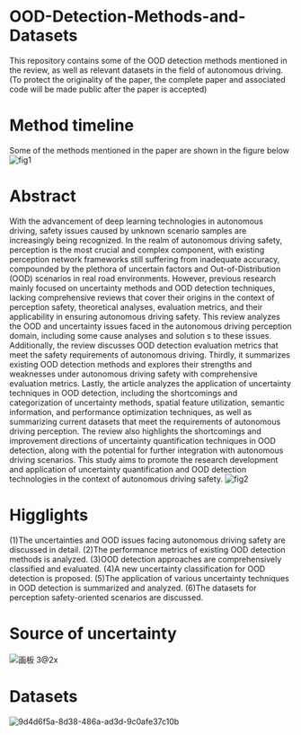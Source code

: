 # OOD-Detection-Methods-and-Datasets
This repository contains some of the OOD detection methods mentioned in the review, as well as relevant datasets in the field of autonomous driving.(To protect the originality of the paper, the complete paper and associated code will be made public after the paper is accepted)
# Method timeline
Some of the methods mentioned in the paper are shown in the figure below
![fig1](https://github.com/user-attachments/assets/eca1c88d-3149-4cff-bede-fa34ac0914ff)
# Abstract
With the advancement of deep learning technologies in autonomous driving, safety issues caused by unknown scenario samples are increasingly being recognized. In the realm of autonomous driving safety, perception is the most crucial and complex component, with existing perception network frameworks still suffering from inadequate accuracy, compounded by the plethora of uncertain factors and Out-of-Distribution (OOD) scenarios in real road environments. However, previous research  mainly focused on uncertainty methods and OOD detection techniques, lacking comprehensive reviews that cover their origins in the context of perception safety, theoretical analyses, evaluation metrics, and their applicability in ensuring autonomous driving safety. This review analyzes the OOD and uncertainty issues faced in the autonomous driving perception domain, including some cause analyses and solution s to these issues. Additionally, the review discusses OOD detection evaluation metrics that meet the safety requirements of autonomous driving. Thirdly, it summarizes existing OOD detection methods and explores their strengths and weaknesses under autonomous driving safety with comprehensive evaluation metrics. Lastly, the article analyzes the application of uncertainty techniques in OOD detection, including the shortcomings and categorization  of uncertainty methods, spatial feature utilization, semantic information, and performance optimization techniques, as well as summarizing current datasets that meet the requirements of autonomous driving perception. The review also highlights the shortcomings and improvement directions of uncertainty quantification techniques in OOD detection, along with the potential for further integration with autonomous driving scenarios. This study aims to promote the research development and application of uncertainty quantification and OOD detection technologies in the context of autonomous driving safety.
![fig2](https://github.com/user-attachments/assets/59097a3b-8b14-4595-b617-342536e324fd)
# Higglights
(1)The uncertainties and OOD issues facing autonomous driving safety are discussed in detail.
(2)The performance metrics of existing OOD detection methods is analyzed.
(3)OOD detection approaches are comprehensively classified and evaluated.
(4)A new uncertainty classification for OOD detection is proposed.
(5)The application of various uncertainty techniques in OOD detection is summarized and analyzed.
(6)The datasets for perception safety-oriented scenarios are discussed.
# Source of uncertainty
![画板 3@2x](https://github.com/user-attachments/assets/d25f7a77-bcf9-4dea-b190-544c701b3d2a)

# Datasets
![9d4d6f5a-8d38-486a-ad3d-9c0afe37c10b](https://github.com/user-attachments/assets/c01fbb83-59d9-45fe-b26c-6286e7c3667c)
